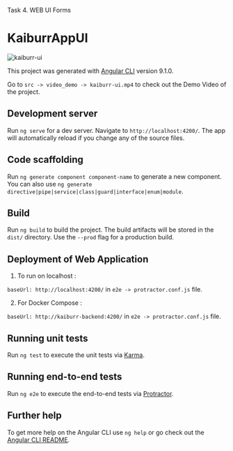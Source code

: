 Task 4. WEB UI Forms

# KaiburrAppUI

![kaiburr-ui](https://user-images.githubusercontent.com/24635328/78181610-52af1d80-7482-11ea-9017-1cfe123c1d94.gif)

This project was generated with [Angular CLI](https://github.com/angular/angular-cli) version 9.1.0.

Go to `src -> video_demo -> kaiburr-ui.mp4` to check out the Demo Video of the project.

## Development server

Run `ng serve` for a dev server. Navigate to `http://localhost:4200/`. The app will automatically reload if you change any of the source files.

## Code scaffolding

Run `ng generate component component-name` to generate a new component. You can also use `ng generate directive|pipe|service|class|guard|interface|enum|module`.

## Build

Run `ng build` to build the project. The build artifacts will be stored in the `dist/` directory. Use the `--prod` flag for a production build.

## Deployment of Web Application

1. To run on localhost :

`baseUrl: http://localhost:4200/` in `e2e -> protractor.conf.js` file.

2. For Docker Compose :

`baseUrl: http://kaiburr-backend:4200/` in `e2e -> protractor.conf.js` file.


## Running unit tests

Run `ng test` to execute the unit tests via [Karma](https://karma-runner.github.io).

## Running end-to-end tests

Run `ng e2e` to execute the end-to-end tests via [Protractor](http://www.protractortest.org/).

## Further help

To get more help on the Angular CLI use `ng help` or go check out the [Angular CLI README](https://github.com/angular/angular-cli/blob/master/README.md).
